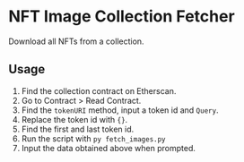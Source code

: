 # NFT Image Collection Fetcher

Download all NFTs from a collection.

## Usage

1. Find the collection contract on Etherscan.
2. Go to Contract > Read Contract.
3. Find the `tokenURI` method, input a token id and `Query`.
4. Replace the token id with `{}`.
5. Find the first and last token id.
6. Run the script with `py fetch_images.py`
7. Input the data obtained above when prompted.
